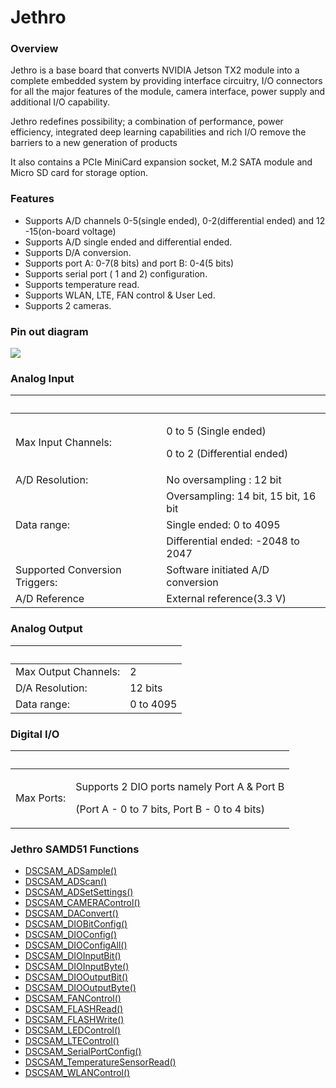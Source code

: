 # Jethro

### Overview <a href="#overview" id="overview"></a>

Jethro is a base board that converts NVIDIA Jetson TX2 module into a complete embedded system by providing interface circuitry, I/O connectors for all the major features of the module, camera interface, power supply and additional I/O capability.‌

Jethro redefines possibility; a combination of performance, power efficiency, integrated deep learning capabilities and rich I/O remove the barriers to a new generation of products‌

It also contains a PCIe MiniCard expansion socket, M.2 SATA module and Micro SD card for storage option.‌

### Features <a href="#features" id="features"></a>

* Supports A/D channels 0-5(single ended), 0-2(differential ended) and 12 -15(on-board voltage)
* Supports A/D single ended and differential ended.
* Supports D/A conversion.
* Supports port A: 0-7(8 bits) and port B: 0-4(5 bits)
* Supports serial port ( 1 and 2) configuration.
* Supports temperature read.
* Supports WLAN, LTE, FAN control & User Led.
* Supports 2 cameras.

### Pin out diagram

![](broken-reference)

### Analog Input <a href="#analog-input" id="analog-input"></a>

| ​                              | ​                                                               |
| ------------------------------ | --------------------------------------------------------------- |
| Max Input Channels:            | <p>0 to 5 (Single ended) </p><p>0 to 2 (Differential ended)</p> |
| A/D Resolution:                | No oversampling : 12 bit                                        |
| ​                              | Oversampling: 14 bit, 15 bit, 16 bit                            |
| Data range:                    | Single ended: 0 to 4095                                         |
| ​                              | Differential ended: -2048 to 2047                               |
| Supported Conversion Triggers: | Software initiated A/D conversion                               |
| A/D Reference                  | External reference(3.3 V)                                       |

### Analog Output <a href="#analog-output" id="analog-output"></a>

| ​                    | ​         |
| -------------------- | --------- |
| Max Output Channels: | 2         |
| D/A Resolution:      | 12 bits   |
| Data range:          | 0 to 4095 |

### Digital I/O <a href="#digital-i-o" id="digital-i-o"></a>

| ​          | ​                                                                                                          |
| ---------- | ---------------------------------------------------------------------------------------------------------- |
| Max Ports: | <p>Supports 2 DIO ports namely Port A &#x26; Port B</p><p>(Port A - 0 to 7 bits, Port B - 0 to 4 bits)</p> |

### Jethro SAMD51 Functions <a href="#jethro-samd51-functions" id="jethro-samd51-functions"></a>

* [​DSCSAM\_ADSample() ​](../9.-samd51-apis/dscsam_adsample.md)
* ​[DSCSAM\_ADScan() ​](../9.-samd51-apis/dscsam_adscan.md)
* ​[DSCSAM\_ADSetSettings()](../9.-samd51-apis/dscsam_adsetsettings.md) ​
* ​[DSCSAM\_CAMERAControl()](../9.-samd51-apis/dscsam_cameracontrol.md) ​
* ​[DSCSAM\_DAConvert() ​](../9.-samd51-apis/dscsam_daconvert.md)
* ​[DSCSAM\_DIOBitConfig()](../9.-samd51-apis/dscsam_diobitconfig.md) ​
* ​[DSCSAM\_DIOConfig() ​](../9.-samd51-apis/dscsam_dioconfig.md)
* ​[DSCSAM\_DIOConfigAll()](../9.-samd51-apis/dscsam_dioconfigall.md) ​
* ​[DSCSAM\_DIOInputBit()](../9.-samd51-apis/dscsam_dioinputbit.md) ​
* ​[DSCSAM\_DIOInputByte() ](../9.-samd51-apis/dscsam_dioinputbyte.md)​
* ​[DSCSAM\_DIOOutputBit()](../9.-samd51-apis/dscsam_diooutputbit.md) ​
* [​DSCSAM\_DIOOutputByte() ​](../9.-samd51-apis/dscsam_diooutputbyte.md)
* ​[DSCSAM\_FANControl() ](../9.-samd51-apis/dscsam_fancontrol.md)​
* ​[DSCSAM\_FLASHRead() ](../9.-samd51-apis/dscsam_flashread.md)​
* ​[DSCSAM\_FLASHWrite() ](../9.-samd51-apis/dscsam_flashwrite.md)​
* ​[DSCSAM\_LEDControl()](../9.-samd51-apis/dscsam_ledcontrol.md) ​
* ​[DSCSAM\_LTEControl()](../9.-samd51-apis/dscsam_ltecontrol.md) ​
* [​DSCSAM\_SerialPortConfig() ](../9.-samd51-apis/dscsam_serialportconfig.md)​
* ​[DSCSAM\_TemperatureSensorRead()](../9.-samd51-apis/dscsam_temperaturesensorread.md) ​
* ​[DSCSAM\_WLANControl()​](../9.-samd51-apis/dscsam_wlancontrol.md)[\
  ](https://app.gitbook.com/@diamondsystems/s/samd51-api-user-manual/8.-index)
